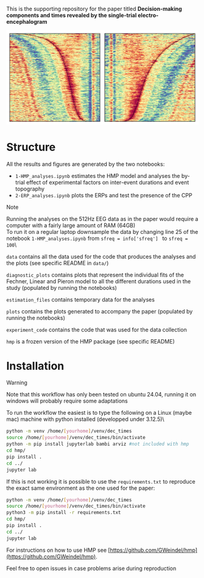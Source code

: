 This is the supporting repository for the paper titled **Decision-making components and times revealed by the single-trial electro-encephalogram**

![](plots/bump_banner.jpg)

# Structure
All the results and figures are generated by the two notebooks:
- `1-HMP_analyses.ipynb` estimates the HMP model and analyses the by-trial effect of experimental factors on inter-event durations and event topography
- `2-ERP_analyses.ipynb` plots the ERPs and test the presence of the CPP
  
  
> [!Note]
> Running the analyses on the 512Hz EEG data as in the paper would require a computer with a fairly large amount of RAM (64GB)\
> To run it on a regular laptop downsample the data by changing line 25 of the notebook `1-HMP_analyses.ipynb` from `sfreq = info['sfreq'] ` to `sfreq = 100`\

`data` contains all the data used for the code that produces the analyses and the plots (see specific README in `data/`)

`diagnostic_plots` contains plots that represent the individual fits of the Fechner, Linear and Pieron model to all the different durations used in the study (populated by running the notebooks)

`estimation_files` contains temporary data for the analyses

`plots` contains the plots generated to accompany the paper (populated by running the notebooks)

`experiment_code` contains the code that was used for the data collection

`hmp` is a frozen version of the HMP package (see specific README)

# Installation
> [!WARNING]
> Note that this workflow has only been tested on ubuntu 24.04, running it on windows will probably require some adaptations

To run the workflow the easiest is to type the following on a Linux (maybe mac) machine with python installed (developped under 3.12.5)\
```bash
python -m venv /home/[yourhome]/venv/dec_times
source /home/[yourhome]/venv/dec_times/bin/activate
python -m pip install jupyterlab bambi arviz #not included with hmp
cd hmp/
pip install .
cd ../
jupyter lab
```

If this is not working it is possible to use the `requirements.txt` to reproduce the exact same environment as the one used for the paper:
```bash
python -m venv /home/[yourhome]/venv/dec_times
source /home/[yourhome]/venv/dec_times/bin/activate
python3 -m pip install -r requirements.txt
cd hmp/
pip install .
cd ../
jupyter lab
```
For instructions on how to use HMP see [https://github.com/GWeindel/hmp](https://github.com/GWeindel/hmp).

Feel free to open issues in case problems arise during reproduction
